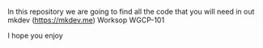 In this repository we are going to find all the code that you will need in out mkdev (https://mkdev.me) Worksop WGCP-101

I hope you enjoy
